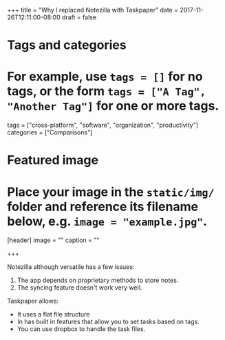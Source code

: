 +++
title = "Why I replaced Notezilla with Taskpaper"
date = 2017-11-26T12:11:00-08:00
draft = false

# Tags and categories
# For example, use `tags = []` for no tags, or the form `tags = ["A Tag", "Another Tag"]` for one or more tags.
tags = ["cross-platform", "software", "organization", "productivity"]
categories = ["Comparisons"]

# Featured image
# Place your image in the `static/img/` folder and reference its filename below, e.g. `image = "example.jpg"`.
[header]
image = ""
caption = ""

+++

Notezilla although versatile has a few issues:
<ol>
	<li>The app depends on proprietary methods to store notes.</li>
	<li>The syncing feature doesn't work very well.</li>
</ol>
Taskpaper allows:
<ul>
	<li>It uses a flat file structure</li>
	<li>In has built in features that allow you to set tasks based on tags.</li>
	<li>You can use dropbox to handle the task files.</li>
</ul>